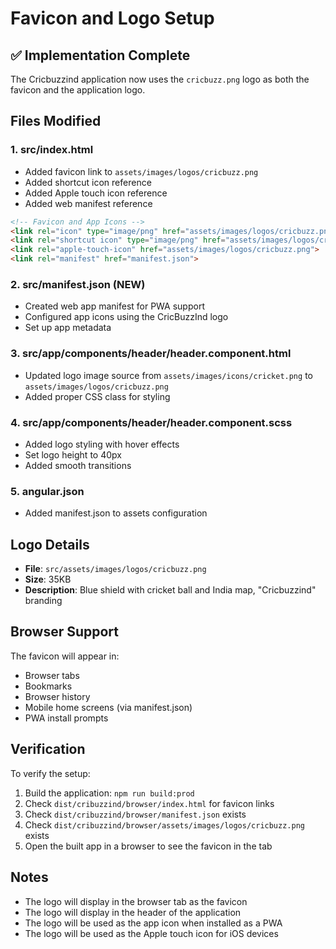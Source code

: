 # Favicon and Logo Setup

## ✅ Implementation Complete

The Cricbuzzind application now uses the `cricbuzz.png` logo as both the favicon and the application logo.

## Files Modified

### 1. **src/index.html**
- Added favicon link to `assets/images/logos/cricbuzz.png`
- Added shortcut icon reference
- Added Apple touch icon reference
- Added web manifest reference

```html
<!-- Favicon and App Icons -->
<link rel="icon" type="image/png" href="assets/images/logos/cricbuzz.png">
<link rel="shortcut icon" type="image/png" href="assets/images/logos/cricbuzz.png">
<link rel="apple-touch-icon" href="assets/images/logos/cricbuzz.png">
<link rel="manifest" href="manifest.json">
```

### 2. **src/manifest.json** (NEW)
- Created web app manifest for PWA support
- Configured app icons using the CricBuzzInd logo
- Set up app metadata

### 3. **src/app/components/header/header.component.html**
- Updated logo image source from `assets/images/icons/cricket.png` to `assets/images/logos/cricbuzz.png`
- Added proper CSS class for styling

### 4. **src/app/components/header/header.component.scss**
- Added logo styling with hover effects
- Set logo height to 40px
- Added smooth transitions

### 5. **angular.json**
- Added manifest.json to assets configuration

## Logo Details

- **File**: `src/assets/images/logos/cricbuzz.png`
- **Size**: 35KB
- **Description**: Blue shield with cricket ball and India map, "Cricbuzzind" branding

## Browser Support

The favicon will appear in:
- Browser tabs
- Bookmarks
- Browser history
- Mobile home screens (via manifest.json)
- PWA install prompts

## Verification

To verify the setup:

1. Build the application: `npm run build:prod`
2. Check `dist/cribuzzind/browser/index.html` for favicon links
3. Check `dist/cribuzzind/browser/manifest.json` exists
4. Check `dist/cribuzzind/browser/assets/images/logos/cricbuzz.png` exists
5. Open the built app in a browser to see the favicon in the tab

## Notes

- The logo will display in the browser tab as the favicon
- The logo will display in the header of the application
- The logo will be used as the app icon when installed as a PWA
- The logo will be used as the Apple touch icon for iOS devices

